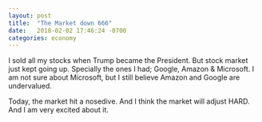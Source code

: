 ```yaml
---
layout: post
title:  "The Market down 666"
date:   2018-02-02 17:46:24 -0700
categories: economy
---
```


I sold all my stocks when Trump became the President. But stock market just kept going up. Specially the ones I had; Google, Amazon & Microsoft. I am not sure about Microsoft, but I still believe Amazon and Google are undervalued.

Today, the market hit a nosedive. And I think the market will adjust HARD. And I am very excited about it.
